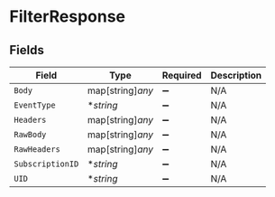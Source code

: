 # FilterResponse


## Fields

| Field              | Type               | Required           | Description        |
| ------------------ | ------------------ | ------------------ | ------------------ |
| `Body`             | map[string]*any*   | :heavy_minus_sign: | N/A                |
| `EventType`        | **string*          | :heavy_minus_sign: | N/A                |
| `Headers`          | map[string]*any*   | :heavy_minus_sign: | N/A                |
| `RawBody`          | map[string]*any*   | :heavy_minus_sign: | N/A                |
| `RawHeaders`       | map[string]*any*   | :heavy_minus_sign: | N/A                |
| `SubscriptionID`   | **string*          | :heavy_minus_sign: | N/A                |
| `UID`              | **string*          | :heavy_minus_sign: | N/A                |